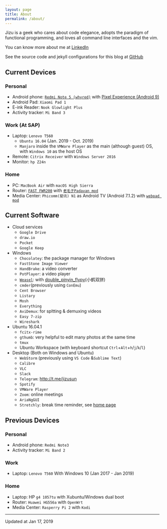 ```yaml
---
layout: page
title: About
permalink: /about/
---
```


Jizu is a geek who cares about code elegance, adopts the paradigm of functional programming, and loves all command line interfaces and the vim. 

You can know more about me at [LinkedIn][linkedin]

See the source code and jekyll configurations for this blog at [GitHub][repo]


[linkedin]:https://www.linkedin.com/in/jizusun/
[repo]:https://github.com/jizusun/my-translations

## Current Devices

### Personal 
- Android phone: [`Redmi Note 5 (whyred)`](https://forum.xda-developers.com/redmi-note-5-pro) with [Pixel Experience (Android 9)](https://download.pixelexperience.org/whyred/)
- Android Pad: `Xiaomi Pad 1`
- E-ink Reader: `Nook Glowlight Plus`
- Activity tracker: `Mi Band 3`

### Work (At SAP)
- Laptop: `Lenovo T560`
  - `Ubuntu 16.04` (Jan. 2019 - Oct. 2019)
  - `Manjaro` inside the `VMWare Player` as the main (although guest) OS, with `Windows 10` as the host OS
- Remote: `Citrix Receiver` with `Windows Server 2016`
- Monitor: `hp Z24n`

### Home

- PC: `MacBook Air` with `macOS High Sierra`
- Router:  [`FAST FWR200`](https://item.taobao.com/item.htm?id=565298681512) with [`老毛子Padavan mod`](https://www.right.com.cn/forum/thread-161324-1-1.html)
- Media Center: `Phicomm(斐讯) N1` as Android TV (Android 7.1.2) with [`webpad mod`](https://www.znds.com/tv-1118656-1-1.html)

## Current Software
- Cloud services
  - `Google Drive`
  - `draw.io`
  - `Pocket`
  - `Google Keep`
- Windows 
  - `Chocolatey`: the package manager for Windows
  - `FastStone Image Viewer`
  - `HandBrake`: a video converter
  - `PotPlayer`: a video player
  - [`Weasel`](https://rime.im/download/#Windows): with [double_pinyin_flypy](https://github.com/rime/rime-double-pinyin)(小鹤双拼)
  - `cmder`(previously using `ConEmu`)
  - `Cent Browser`
  - `Listary`
  - `Mosh`
  - `Everything`
  - `AviDemux`: for spltting & demuxing videos
  - `Easy 7-zip`
  - `Wireshark`
- Ubuntu 16.04.1
  - `fcitx-rime`
  - `gthumb`: very helpful to edit many photos at the same time
  - `tmux`
  - Ubuntu Workspace (with keyboard shortcut `Ctrl`+`Alt`+`h`/`j`/`k`/`l`)
- Desktop (Both on Windows and Ubuntu)
  - `WebStorm` (previously using `VS Code` &`Sublime Text`)
  - `Calibre`
  - `VLC`
  - `Slack`
  - `Telegram`: http://t.me/jizusun
  - `Spotify`
  - `VMWare Player`
  - `Zoom`: online meetings
  - `AriaNgGUI`
  - `Stretchly`:  break time reminder, see [home page](https://hovancik.net/stretchly/)

## Previous Devices

### Personal 
- Android phone: `Redmi Note3`
- Activity tracker: `Mi Band 2`

### Work 
- Laptop: `Lenovo T560` With Windows 10 (Jan 2017 - Jan 2019) 

### Home
- Laptop: HP `g4 1057tu` with Xubuntu/Windows dual boot
- Router: `Huawei HG556a` with `OpenWrt`
- Media Center: `Rasperry Pi 2` with `Kodi`
  

----------
Updated at Jan 17, 2019
